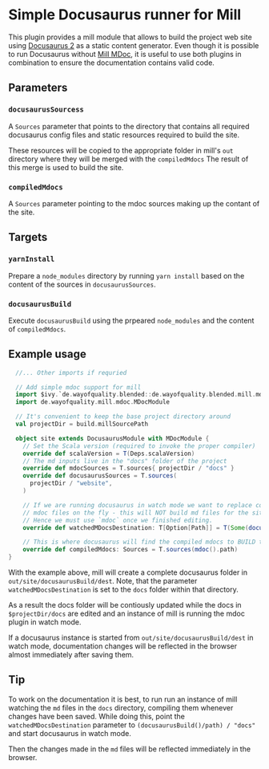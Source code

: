# Simple Docusaurus runner for Mill

This plugin provides a mill module that allows to build the project web site using 
[Docusaurus 2](https://docusaurus.io) as a static content generator. Even though it is 
possible to run Docusaurus without [Mill MDoc](https://github.com/atooni/mill-mdoc), 
it is useful to use both plugins in combination to ensure the documentation contains 
valid code. 

## Parameters 

### `docusaurusSourcess`

A `Sources` parameter that points to the directory that contains all required docusaurus 
config files and static resources required to build the site. 

These resources will be copied to the appropriate folder in mill's `out` directory where 
they will be merged with the `compiledMdocs` The result of this merge is used to build 
the site. 

### `compiledMdocs`

A `Sources` parameter pointing to the mdoc sources making up the contant of the site. 

## Targets

### `yarnInstall`

Prepare a `node_modules` directory by running `yarn install` based on the content of 
the sources in `docusaurusSources`.

### `docusaurusBuild`

Execute `docusaurusBuild` using the prpeared `node_modules` and the content of `compiledMdocs`. 

## Example usage  

```scala
  //... Other imports if requried 

  // Add simple mdoc support for mill
  import $ivy.`de.wayofquality.blended::de.wayofquality.blended.mill.mdoc::0.0.1-1-fdff74`
  import de.wayofquality.mill.mdoc.MDocModule

  // It's convenient to keep the base project directory around
  val projectDir = build.millSourcePath

  object site extends DocusaurusModule with MDocModule {
    // Set the Scala version (required to invoke the proper compiler)
    override def scalaVersion = T(Deps.scalaVersion)
    // The md inputs live in the "docs" folder of the project 
    override def mdocSources = T.sources{ projectDir / "docs" }
    override def docusaurusSources = T.sources(
      projectDir / "website",
    )

    // If we are running docusaurus in watch mode we want to replace compiled 
    // mdoc files on the fly - this will NOT build md files for the site
    // Hence we must use `mdoc` once we finished editing.
    override def watchedMDocsDestination: T[Option[Path]] = T(Some(docusaurusBuild().path / "docs"))

    // This is where docusaurus will find the compiled mdocs to BUILD the site
    override def compiledMdocs: Sources = T.sources(mdoc().path)
}

```

With the example above, mill will create a complete docusaurus folder in `out/site/docusaurusBuild/dest`.
Note, that the parameter `watchedMDocsDestination` is set to the `docs` folder within that directory. 

As a result the docs folder will be contiously updated while the docs in `$projectDir/docs`
are edited and an instance of mill is running the mdoc plugin in watch mode. 

If a docusaurus instance is started from `out/site/docusaurusBuild/dest` in watch mode, documentation changes 
will be reflected in the browser almost immediately after saving them.

## Tip

To work on the documentation it is best, to run run an instance of mill watching the `md` files 
in the `docs` directory, compiling them whenever changes have been saved. While doing this, 
point the `watchedMDocsDestination` parameter to `(docusaurusBuild()/path) / "docs"` and start
docusaurus in watch mode. 

Then the changes made in the `md` files will be reflected immediately in the browser.